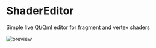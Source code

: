# ShaderEditor
Simple live Qt/Qml editor for fragment and vertex shaders

![preview](https://user-images.githubusercontent.com/11709001/129477943-70273092-9ab3-4217-b1a0-e9e020daf80a.png)
